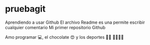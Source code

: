 # pruebagit
Aprendiendo a usar Github
El archivo Readme es una permite escribir cualquier comentario 
Mi primer repositorio Github

Amo programar 💻, el chocolate 😍 y los deportes 🧗‍♀️ 🏃‍♀️🏋️‍♀️
